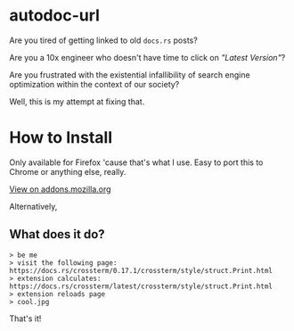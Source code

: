 
# autodoc-url

Are you tired of getting linked to old `docs.rs` posts?

Are you a 10x engineer who doesn't have time to click on _"Latest Version"_?

Are you frustrated with the existential infallibility of search engine optimization within the context of our society?

Well, this is my attempt at fixing that.

# How to Install

Only available for Firefox 'cause that's what I use. Easy to port this to Chrome or anything else, really.

[View on addons.mozilla.org](https://addons.mozilla.org/en-US/firefox/addon/rustdoc-url-auto-redirect/)

Alternatively,


## What does it do?

```
> be me
> visit the following page: https://docs.rs/crossterm/0.17.1/crossterm/style/struct.Print.html
> extension calculates:     https://docs.rs/crossterm/latest/crossterm/style/struct.Print.html
> extension reloads page
> cool.jpg
```
That's it!
